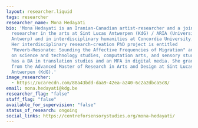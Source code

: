 ```yaml
---
layout: researcher.liquid
tags: researcher
researcher_name: Mona Hedayati
bio: 'Mona Hedayati is an Iranian-Canadian artist-researcher and a joint PhD
  researcher in the arts at Sint Lucas Antwerpen (KdG) / ARIA (University of
  Antwerp) and in interdisciplinary humanities at Concordia University, Canada.
  Her interdisciplinary research-creation PhD project is entitled
  "Reverb-Resonate: Sounding the Affective Frequencies of Migration" and draws
  on science and technology studies, computation arts, and sensory studies. Mona
  has a BA in translation studies and an MFA in digital media. She graduated
  from the Advanced Master of Research in Arts and Design at Sint Lucas
  Antwerpen (KdG).'
image_researcher:
  - https://ucarecdn.com/88a43bdd-daa9-42ea-a240-6c2a2dbca5c8/
email: mona.hedayati@kdg.be
researcher_flag: "false"
staff_flag: "false"
available_for_supervision: "false"
status_of_research: ongoing
social_links: https://centreforsensorystudies.org/mona-hedayati/
---
```

